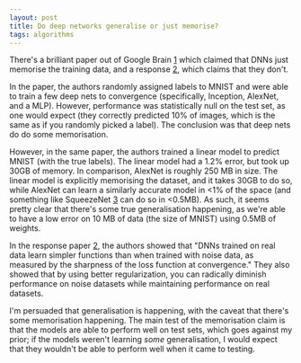 ```yaml
---
layout: post
title: Do deep networks generalise or just memorise?
tags: algorithms
---
```


There's a brilliant paper out of Google Brain [1] which claimed that DNNs just
memorise the training data, and a response [2], which claims that they don't.

In the paper, the authors randomly assigned labels to MNIST and were able to
train a few deep nets to convergence (specifically, Inception, AlexNet, and a
MLP). However, performance was statistically null on the test set, as one would
expect (they correctly predicted 10% of images, which is the same as if you
randomly picked a label). The conclusion was that deep nets do do some
memorisation.

However, in the same paper, the authors trained a linear model to predict MNIST
(with the true labels). The linear model had a 1.2% error, but took up 30GB of
memory. In comparison, AlexNet is roughly 250 MB in size. The linear model is
explicitly memorising the dataset, and it takes 30GB to do so, while AlexNet can
learn a similarly accurate model in <1% of the space (and something like
SqueezeNet [3] can do so in <0.5MB). As such, it seems pretty clear that there's
some true generalisation happening, as we're able to have a low error on 10 MB
of data (the size of MNIST) using 0.5MB of weights.

In the response paper [2], the authors showed that "DNNs trained on real data
learn simpler functions than when trained with noise data, as measured by the
sharpness of the loss function at convergence." They also showed that by using
better regularization, you can radically diminish performance on noise datasets
while maintaining performance on real datasets.

I'm persuaded that generalisation is happening, with the caveat that there's
some memorisation happening. The main test of the memorisation claim is that the
models are able to perform well on test sets, which goes against my prior; if
the models weren't learning *some* generalisation, I would expect that they
wouldn't be able to perform well when it came to testing.

[1]: https://arxiv.org/abs/1611.03530
[2]: https://openreview.net/pdf?id=rJv6ZgHYg
[3]: https://arxiv.org/abs/1602.07360
